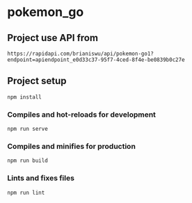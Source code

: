 # pokemon_go

## Project use API from 
```
https://rapidapi.com/brianiswu/api/pokemon-go1?endpoint=apiendpoint_e0d33c37-95f7-4ced-8f4e-be0839b0c27e
```

## Project setup
```
npm install
```

### Compiles and hot-reloads for development
```
npm run serve
```

### Compiles and minifies for production
```
npm run build
```

### Lints and fixes files
```
npm run lint
```

